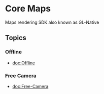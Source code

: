 #  Core Maps

Maps rendering SDK also known as GL-Native

## Topics

### Offline
- <doc:Offline>

### Free Camera
- <doc:Free-Camera>